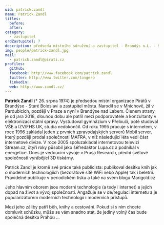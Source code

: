 ```yaml
---
uid: patrick.zandl
name: Patrick Zandl
titles:
  before:
  after:
category:
  - zastupitel
ordZastupitel: 7
description: předseda místního sdružení a zastupitel - Brandýs n.L. - St. Boleslav
img: people/patrick-zandl.jpg
mail:
  - patrick.zandl@pirati.cz
profiles:
  github:
  facebook: http://www.facebook.com/patrick.zandl
  twitter: http://www.twitter.com/tangero
  linkedin:
  web: http://www.zandl.cz/
---
```


**Patrick Zandl** (* 26. srpna 1974) je předsedou místní organizace Pirátů v Brandýse - Staré Boleslavi a zastupitel města. Narodil se v Mnichově, žil v Pardubicích, později v Praze a nyní v Brandýse nad Labem. Členem strany je od jara 2018, dlouhou dobu ale patřil mezi podporovatele a konzultanty v elektronizaci státní správy. Vystudoval gymnázium v Přelouči, poté studoval VŠE a IZV/FHS UK, studia nedokončil. Od roku 1995 pracuje s internetem, v roce 1996 zakládal jeden z prvních zpravodajských serverů Mobil server, který později prodal společnosti MAFRA, v níž následující léta vedl část internetové divize. V roce 2005 spoluzakládal internetovou televizi Stream.cz, čtyři roky působil jako šéfredaktor Lupa.cz a podnikal v energetice. Dnes je vedoucím vývoje v Prusa Research, přední světové společnosti vyrábějící 3D tiskárny.

Patrick Zandl je kromě své práce také publicista: publikoval desítku knih jak o moderních technologiích (bezdrátové sítě WiFi nebo Apple) tak i beletrii. Pravidelně publikuje v periodickém tisku a také na svém blogu Marigold.cz

Jeho hlavním oborem jsou moderní technologie (a tedy i internet) a jejich dopad na život a vývoj společnosti. Angažuje se v de/regulaci internetu a je popularizátorem moderních technologií i moderních přístupů.

Mezi jeho záliby patří běh, knihy a cestování. Pokud si s ním chcete domluvit schůzku, může se vám snadno stát, že jediný volný čas bude společná desítka Prahou …

